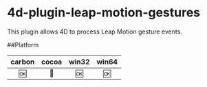 4d-plugin-leap-motion-gestures
==============================

This plugin allows 4D to process Leap Motion gesture events.

##Platform

| carbon | cocoa | win32 | win64 |
|:------:|:-----:|:---------:|:---------:|
|🆗|🚫|🆗|🆗|
